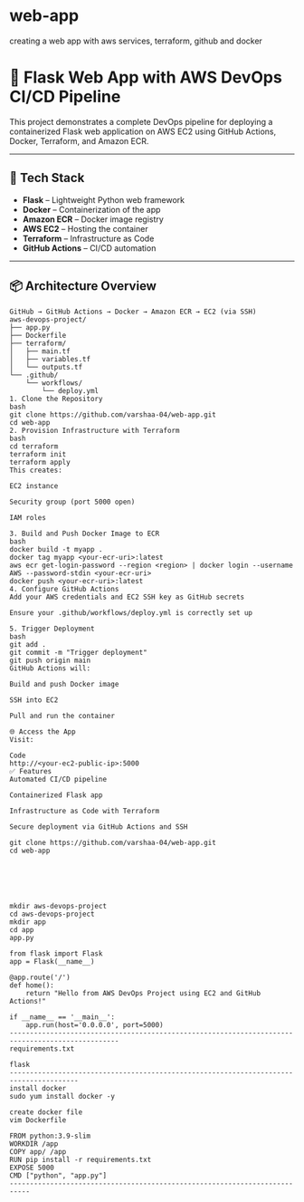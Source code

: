 # web-app
creating a web app with aws services, terraform, github and docker 

# 🚀 Flask Web App with AWS DevOps CI/CD Pipeline

This project demonstrates a complete DevOps pipeline for deploying a containerized Flask web application on AWS EC2 using GitHub Actions, Docker, Terraform, and Amazon ECR.

---

## 🧰 Tech Stack

- **Flask** – Lightweight Python web framework
- **Docker** – Containerization of the app
- **Amazon ECR** – Docker image registry
- **AWS EC2** – Hosting the container
- **Terraform** – Infrastructure as Code
- **GitHub Actions** – CI/CD automation

---

## 📦 Architecture Overview

```plaintext
GitHub → GitHub Actions → Docker → Amazon ECR → EC2 (via SSH)
aws-devops-project/
├── app.py
├── Dockerfile
├── terraform/
│   ├── main.tf
│   ├── variables.tf
│   └── outputs.tf
└── .github/
    └── workflows/
        └── deploy.yml
1. Clone the Repository
bash
git clone https://github.com/varshaa-04/web-app.git
cd web-app
2. Provision Infrastructure with Terraform
bash
cd terraform
terraform init
terraform apply
This creates:

EC2 instance

Security group (port 5000 open)

IAM roles

3. Build and Push Docker Image to ECR
bash
docker build -t myapp .
docker tag myapp <your-ecr-uri>:latest
aws ecr get-login-password --region <region> | docker login --username AWS --password-stdin <your-ecr-uri>
docker push <your-ecr-uri>:latest
4. Configure GitHub Actions
Add your AWS credentials and EC2 SSH key as GitHub secrets

Ensure your .github/workflows/deploy.yml is correctly set up

5. Trigger Deployment
bash
git add .
git commit -m "Trigger deployment"
git push origin main
GitHub Actions will:

Build and push Docker image

SSH into EC2

Pull and run the container

🌐 Access the App
Visit:

Code
http://<your-ec2-public-ip>:5000
✅ Features
Automated CI/CD pipeline

Containerized Flask app

Infrastructure as Code with Terraform

Secure deployment via GitHub Actions and SSH

git clone https://github.com/varshaa-04/web-app.git
cd web-app






mkdir aws-devops-project
cd aws-devops-project
mkdir app
cd app
app.py

from flask import Flask
app = Flask(__name__)

@app.route('/')
def home():
    return "Hello from AWS DevOps Project using EC2 and GitHub Actions!"

if __name__ == '__main__':
    app.run(host='0.0.0.0', port=5000)
-------------------------------------------------------------------------------------------------
requirements.txt

flask
---------------------------------------------------------------------------------------
install docker
sudo yum install docker -y

create docker file
vim Dockerfile

FROM python:3.9-slim
WORKDIR /app
COPY app/ /app
RUN pip install -r requirements.txt
EXPOSE 5000
CMD ["python", "app.py"]
---------------------------------------------------------------------------

